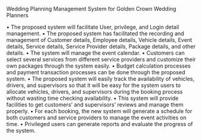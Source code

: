Wedding Planning Management System for Golden Crown Wedding Planners

• The proposed system will facilitate User, privilege, and Login detail management.
• The proposed system has facilitated the recording and management of Customer details, Employee details, Vehicle details, Event details, Service details, Service Provider details, Package details, and other details.
• The system will manage the event calendar.
• Customers can select several services from different service providers and customize their own packages through the system easily.
• Budget calculation processes and payment transaction processes can be done through the proposed system. 
• The proposed system will easily track the availability of vehicles, drivers, and supervisors so that it will be easy for the system users to allocate vehicles, drivers, and supervisors during the booking process without wasting time checking availability.
• This system will provide facilities to get customers’ and supervisors’ reviews and manage them properly.
• For each booking, the new system will generate a schedule for both customers and service providers to manage the event activities on time. 
• Privileged users can generate reports and evaluate the progress of the system.
